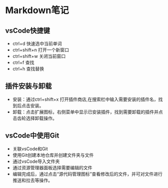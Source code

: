 # Markdown笔记

## vsCode快捷键
* ctrl+d 快速选中当前单词
* ctrl+shift+n 打开一个新窗口
* ctrl+shift+w 关闭当前窗口
* ctrl+f 查找
* ctrl+h 查找替换

## 插件安装与卸载
+ 安装：通过ctrl+shift+x 打开插件商店,在搜索栏中输入需要安装的插件名，找到后点击安装。
+ 卸载：点击扩展图标，右侧菜单中显示已安装插件，找到需要卸载的插件并点击齿轮选择卸载操作。

## vsCode中使用Git
* 关联vsCode和Git
* 使用Git创建本地仓库并创建文件夹与文件
* 通过vsCode导入文件夹
* 通过资源管理器面板选择需要编辑的文件
* 编辑完成后，通过点击“源代码管理图标”查看修改后的文件，并可对文件进行推送和拉去等操作。